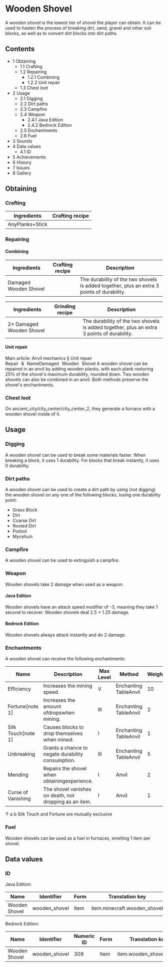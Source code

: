 # Wooden Shovel
A wooden shovel is the lowest tier of shovel the player can obtain. It can be used to hasten the process of breaking dirt, sand, gravel and other soil blocks, as well as to convert dirt blocks into dirt paths.

## Contents
- 1 Obtaining
	- 1.1 Crafting
	- 1.2 Repairing
		- 1.2.1 Combining
		- 1.2.2 Unit repair
	- 1.3 Chest loot
- 2 Usage
	- 2.1 Digging
	- 2.2 Dirt paths
	- 2.3 Campfire
	- 2.4 Weapon
		- 2.4.1 Java Edition
		- 2.4.2 Bedrock Edition
	- 2.5 Enchantments
	- 2.6 Fuel
- 3 Sounds
- 4 Data values
	- 4.1 ID
- 5 Achievements
- 6 History
- 7 Issues
- 8 Gallery

## Obtaining
### Crafting
| Ingredients     | Crafting recipe |
|-----------------|-----------------|
| AnyPlanks+Stick |                 |

### Repairing
#### Combining
| Ingredients           | Crafting recipe | Description                                                                                |
|-----------------------|-----------------|--------------------------------------------------------------------------------------------|
| Damaged Wooden Shovel |                 | The durability of the two shovels is added together, plus an extra 3 points of durability. |

| Ingredients              | Grinding recipe | Description                                                                                |
|--------------------------|-----------------|--------------------------------------------------------------------------------------------|
| 2× Damaged Wooden Shovel |                 | The durability of the two shovels is added together, plus an extra 3 points of durability. |

#### Unit repair
Main article: Anvil mechanics § Unit repair
Repair & NameDamaged Wooden Shovel
A wooden shovel can be repaired in an anvil by adding wooden planks, with each plank restoring 25% of the shovel's maximum durability, rounded down. Two wooden shovels can also be combined in an anvil. Both methods preserve the shovel's enchantments.

### Chest loot
On ancient_city/city_center/city_center_2, they generate a furnace with a wooden shovel inside of it.

## Usage
### Digging
A wooden shovel can be used to break some materials faster. When breaking a block, it uses 1 durability. For blocks that break instantly, it uses 0 durability.

### Dirt paths
A wooden shovel can be used to create a dirt path by using (not digging) the wooden shovel on any one of the following blocks, losing one durability point:

- Grass Block
- Dirt
- Coarse Dirt
- Rooted Dirt
- Podzol
- Mycelium

### Campfire
A wooden shovel can be used to extinguish a campfire.

### Weapon
Wooden shovels take 2 damage when used as a weapon.

#### Java Edition
Wooden shovels have an attack speed modifier of -3, meaning they take 1 second to recover. Wooden shovels deal 2.5 × 1.25 damage.

#### Bedrock Edition
Wooden shovels always attack instantly and do 2 damage.

### Enchantments
A wooden shovel can receive the following enchantments:

| Name               | Description                                            | Max Level | Method                | Weight |
|--------------------|--------------------------------------------------------|-----------|-----------------------|--------|
| Efficiency         | Increases the mining speed.                            | V         | Enchanting TableAnvil | 10     |
| Fortune[note 1]    | Increases the amount ofdropswhen mining.               | III       | Enchanting TableAnvil | 2      |
| Silk Touch[note 1] | Causes blocks to drop themselves when mined.           | I         | Enchanting TableAnvil | 1      |
| Unbreaking         | Grants a chance to negate durability consumption.      | III       | Enchanting TableAnvil | 5      |
| Mending            | Repairs the shovel when obtainingexperience.           | I         | Anvil                 | 2      |
| Curse of Vanishing | The shovel vanishes on death, not dropping as an item. | I         | Anvil                 | 1      |


↑ a b Silk Touch and Fortune are mutually exclusive


### Fuel
Wooden shovels can be used as a fuel in furnaces, smelting 1 item per shovel.

## Data values
### ID
Java Edition:

| Name          | Identifier    | Form | Translation key              |
|---------------|---------------|------|------------------------------|
| Wooden Shovel | wooden_shovel | Item | item.minecraft.wooden_shovel |

Bedrock Edition:

| Name          | Identifier    | Numeric ID | Form | Translation key         |
|---------------|---------------|------------|------|-------------------------|
| Wooden Shovel | wooden_shovel | 309        | Item | item.wooden_shovel.name |

